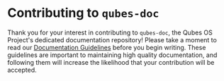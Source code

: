 # Contributing to `qubes-doc`

Thank you for your interest in contributing to `qubes-doc`, the Qubes OS
Project's dedicated documentation repository! Please take a moment to read our
[Documentation Guidelines](https://www.qubes-os.org/doc/doc-guidelines/) before
you begin writing. These guidelines are important to maintaining high quality
documentation, and following them will increase the likelihood that your
contribution will be accepted.
